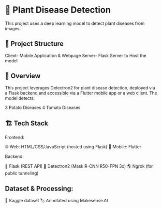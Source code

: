 # 🌱 Plant Disease Detection

This project uses a deep learning model to detect plant diseases from images.

## 📂 Project Structure

Client- Mobile Application & Webpage
Server- Flask Server to Host the model 

## 📌 Overview
This project leverages Detectron2 for plant disease detection, deployed via a Flask backend and accessible via a Flutter mobile app or a web client. The model detects:

3 Potato Diseases
4 Tomato Diseases

## 🏗 Tech Stack
Frontend:

🌐 Web: HTML/CSS/JavaScript (hosted using Flask)
📱 Mobile: Flutter

Backend:

🚀 Flask (REST API)
🧠 Detectron2 (Mask R-CNN R50-FPN 3x)
🌎 Ngrok (for public tunneling)

## Dataset & Processing:

📂 Kaggle dataset
🏷 Annotated using Makesense.AI